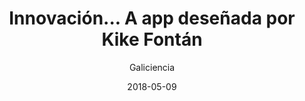 ---
layout: page
author: Galiciencia
title: Innovación... A app deseñada por Kike Fontán
description: Un xurado moi tecnolóxico sen papel.
date: 2018-05-09
link: https://galiciencia.com/wp-content/uploads/2020/10/2018-2.pdf
categories: post
tags: [developer, teacher, galiciencia, science-fair]
---